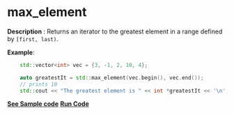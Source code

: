 # max_element

**Description** : Returns an iterator to the greatest element in a range defined by `[first, last)`.

**Example**:
```cpp
    std::vector<int> vec = {3, -1, 2, 10, 4};

    auto greatestIt = std::max_element(vec.begin(), vec.end()); 
    // prints 10
    std::cout << "The greatest element is " << int *greatestIt << '\n';

```
**[See Sample code](../snippets/algorithm/max_element.cpp)**
**[Run Code](https://rextester.com/MYCU8700)**
